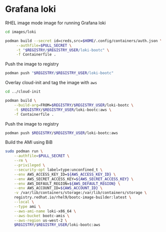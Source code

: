 # Grafana loki
RHEL image mode image for running Grafana loki 

```sh
cd images/loki

podman build --secret id=creds,src=$HOME/.config/containers/auth.json \
     --authfile=$PULL_SECRET \
     -t "$REGISTRY/$REGISTRY_USER/loki-bootc" \
     -f Containerfile .
```

Push the image to registry

```sh
podman push "$REGISTRY/$REGISTRY_USER/loki-bootc"
```

Overlay cloud-init and tag the image with `aws`

```sh
cd ../cloud-init

podman build \
    --build-arg=FROM=$REGISTRY/$REGISTRY_USER/loki-bootc \
    -t $REGISTRY/$REGISTRY_USER/loki-bootc:aws \
    -f Containerfile .
```

Push the image to registry

```sh
podman push $REGISTRY/$REGISTRY_USER/loki-bootc:aws
```

Build the AMI using BiB

```sh
sudo podman run \
    --authfile=$PULL_SECRET \
    --rm \
    --privileged \
    --security-opt label=type:unconfined_t \
    --env AWS_ACCESS_KEY_ID=${AWS_ACCESS_KEY_ID} \
    --env AWS_SECRET_ACCESS_KEY=${AWS_SECRET_ACCESS_KEY} \
    --env AWS_DEFAULT_REGION=${AWS_DEFAULT_REGION} \
    --env AWS_ACCOUNT_ID=${AWS_ACCOUNT_ID} \
    -v /var/lib/containers/storage:/var/lib/containers/storage \
    registry.redhat.io/rhel9/bootc-image-builder:latest \
    --local \
    --type ami \
    --aws-ami-name loki-x86_64 \
    --aws-bucket bootc-amis \
    --aws-region us-west-2 \
    $REGISTRY/$REGISTRY_USER/loki-bootc:aws
```